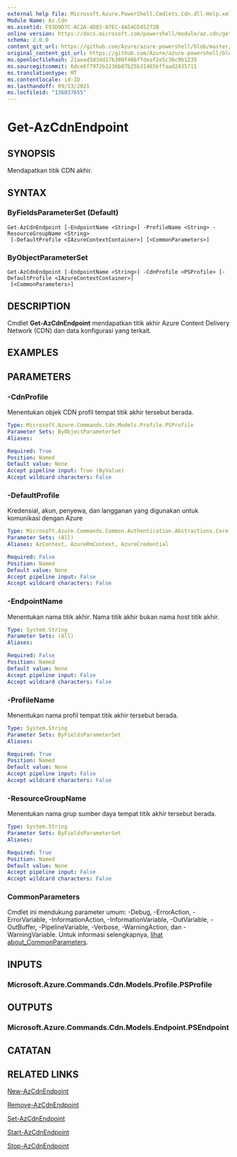 ```yaml
---
external help file: Microsoft.Azure.PowerShell.Cmdlets.Cdn.dll-Help.xml
Module Name: Az.Cdn
ms.assetid: F93D9D7C-AC2A-4D83-87EC-4A54CD45272B
online version: https://docs.microsoft.com/powershell/module/az.cdn/get-azcdnendpoint
schema: 2.0.0
content_git_url: https://github.com/Azure/azure-powershell/blob/master/src/Cdn/Cdn/help/Get-AzCdnEndpoint.md
original_content_git_url: https://github.com/Azure/azure-powershell/blob/master/src/Cdn/Cdn/help/Get-AzCdnEndpoint.md
ms.openlocfilehash: 21aead3d3dd17b380f466ffdeaf2e5c36c9b1235
ms.sourcegitcommit: 6dce6f7972b2236b87b25b31465bffaad2435711
ms.translationtype: MT
ms.contentlocale: id-ID
ms.lasthandoff: 09/13/2021
ms.locfileid: "136037655"
---
```

# Get-AzCdnEndpoint

## SYNOPSIS
Mendapatkan titik CDN akhir.

## SYNTAX

### ByFieldsParameterSet (Default)
```
Get-AzCdnEndpoint [-EndpointName <String>] -ProfileName <String> -ResourceGroupName <String>
 [-DefaultProfile <IAzureContextContainer>] [<CommonParameters>]
```

### ByObjectParameterSet
```
Get-AzCdnEndpoint [-EndpointName <String>] -CdnProfile <PSProfile> [-DefaultProfile <IAzureContextContainer>]
 [<CommonParameters>]
```

## DESCRIPTION
Cmdlet **Get-AzCdnEndpoint** mendapatkan titik akhir Azure Content Delivery Network (CDN) dan data konfigurasi yang terkait.

## EXAMPLES

## PARAMETERS

### -CdnProfile
Menentukan objek CDN profil tempat titik akhir tersebut berada.

```yaml
Type: Microsoft.Azure.Commands.Cdn.Models.Profile.PSProfile
Parameter Sets: ByObjectParameterSet
Aliases:

Required: True
Position: Named
Default value: None
Accept pipeline input: True (ByValue)
Accept wildcard characters: False
```

### -DefaultProfile
Kredensial, akun, penyewa, dan langganan yang digunakan untuk komunikasi dengan Azure

```yaml
Type: Microsoft.Azure.Commands.Common.Authentication.Abstractions.Core.IAzureContextContainer
Parameter Sets: (All)
Aliases: AzContext, AzureRmContext, AzureCredential

Required: False
Position: Named
Default value: None
Accept pipeline input: False
Accept wildcard characters: False
```

### -EndpointName
Menentukan nama titik akhir.
Nama titik akhir bukan nama host titik akhir.

```yaml
Type: System.String
Parameter Sets: (All)
Aliases:

Required: False
Position: Named
Default value: None
Accept pipeline input: False
Accept wildcard characters: False
```

### -ProfileName
Menentukan nama profil tempat titik akhir tersebut berada.

```yaml
Type: System.String
Parameter Sets: ByFieldsParameterSet
Aliases:

Required: True
Position: Named
Default value: None
Accept pipeline input: False
Accept wildcard characters: False
```

### -ResourceGroupName
Menentukan nama grup sumber daya tempat titik akhir tersebut berada.

```yaml
Type: System.String
Parameter Sets: ByFieldsParameterSet
Aliases:

Required: True
Position: Named
Default value: None
Accept pipeline input: False
Accept wildcard characters: False
```

### CommonParameters
Cmdlet ini mendukung parameter umum: -Debug, -ErrorAction, -ErrorVariable, -InformationAction, -InformationVariable, -OutVariable, -OutBuffer, -PipelineVariable, -Verbose, -WarningAction, dan -WarningVariable. Untuk informasi selengkapnya, [lihat about_CommonParameters](http://go.microsoft.com/fwlink/?LinkID=113216).

## INPUTS

### Microsoft.Azure.Commands.Cdn.Models.Profile.PSProfile

## OUTPUTS

### Microsoft.Azure.Commands.Cdn.Models.Endpoint.PSEndpoint

## CATATAN

## RELATED LINKS

[New-AzCdnEndpoint](./New-AzCdnEndpoint.md)

[Remove-AzCdnEndpoint](./Remove-AzCdnEndpoint.md)

[Set-AzCdnEndpoint](./Set-AzCdnEndpoint.md)

[Start-AzCdnEndpoint](./Start-AzCdnEndpoint.md)

[Stop-AzCdnEndpoint](./Stop-AzCdnEndpoint.md)


